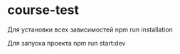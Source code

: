 # course-test

Для установки всех зависимостей
npm run installation

Для запуска проекта
npm run start:dev
